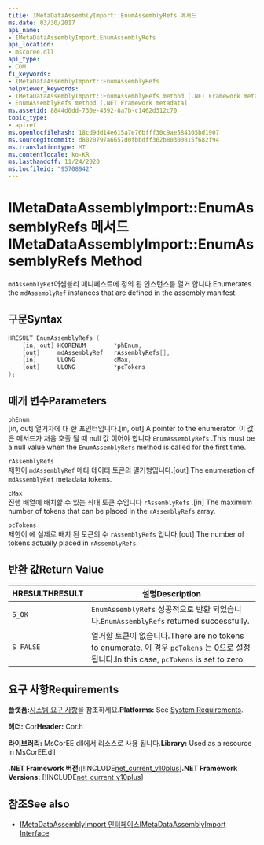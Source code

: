 ```yaml
---
title: IMetaDataAssemblyImport::EnumAssemblyRefs 메서드
ms.date: 03/30/2017
api_name:
- IMetaDataAssemblyImport.EnumAssemblyRefs
api_location:
- mscoree.dll
api_type:
- COM
f1_keywords:
- IMetaDataAssemblyImport::EnumAssemblyRefs
helpviewer_keywords:
- IMetaDataAssemblyImport::EnumAssemblyRefs method [.NET Framework metadata]
- EnumAssemblyRefs method [.NET Framework metadata]
ms.assetid: 8844d0dd-730e-4592-8a7b-c1462d312c70
topic_type:
- apiref
ms.openlocfilehash: 18cd9dd14e615a7e76bfff30c9ae584305bd1907
ms.sourcegitcommit: d8020797a6657d0fbbdff362b80300815f682f94
ms.translationtype: MT
ms.contentlocale: ko-KR
ms.lasthandoff: 11/24/2020
ms.locfileid: "95708942"
---
```

# <a name="imetadataassemblyimportenumassemblyrefs-method"></a><span data-ttu-id="911b5-102">IMetaDataAssemblyImport::EnumAssemblyRefs 메서드</span><span class="sxs-lookup"><span data-stu-id="911b5-102">IMetaDataAssemblyImport::EnumAssemblyRefs Method</span></span>

<span data-ttu-id="911b5-103">`mdAssemblyRef`어셈블리 매니페스트에 정의 된 인스턴스를 열거 합니다.</span><span class="sxs-lookup"><span data-stu-id="911b5-103">Enumerates the `mdAssemblyRef` instances that are defined in the assembly manifest.</span></span>  
  
## <a name="syntax"></a><span data-ttu-id="911b5-104">구문</span><span class="sxs-lookup"><span data-stu-id="911b5-104">Syntax</span></span>  
  
```cpp  
HRESULT EnumAssemblyRefs (  
    [in, out] HCORENUM        *phEnum,
    [out]     mdAssemblyRef   rAssemblyRefs[],
    [in]      ULONG           cMax,
    [out]     ULONG           *pcTokens  
);  
```  
  
## <a name="parameters"></a><span data-ttu-id="911b5-105">매개 변수</span><span class="sxs-lookup"><span data-stu-id="911b5-105">Parameters</span></span>  

 `phEnum`  
 <span data-ttu-id="911b5-106">[in, out] 열거자에 대 한 포인터입니다.</span><span class="sxs-lookup"><span data-stu-id="911b5-106">[in, out] A pointer to the enumerator.</span></span> <span data-ttu-id="911b5-107">이 값은 메서드가 처음 호출 될 때 null 값 이어야 합니다 `EnumAssemblyRefs` .</span><span class="sxs-lookup"><span data-stu-id="911b5-107">This must be a null value when the `EnumAssemblyRefs` method is called for the first time.</span></span>  
  
 `rAssemblyRefs`  
 <span data-ttu-id="911b5-108">제한이 `mdAssemblyRef` 메타 데이터 토큰의 열거형입니다.</span><span class="sxs-lookup"><span data-stu-id="911b5-108">[out] The enumeration of `mdAssemblyRef` metadata tokens.</span></span>  
  
 `cMax`  
 <span data-ttu-id="911b5-109">진행 배열에 배치할 수 있는 최대 토큰 수입니다 `rAssemblyRefs` .</span><span class="sxs-lookup"><span data-stu-id="911b5-109">[in] The maximum number of tokens that can be placed in the `rAssemblyRefs` array.</span></span>  
  
 `pcTokens`  
 <span data-ttu-id="911b5-110">제한이 에 실제로 배치 된 토큰의 수 `rAssemblyRefs` 입니다.</span><span class="sxs-lookup"><span data-stu-id="911b5-110">[out] The number of tokens actually placed in `rAssemblyRefs`.</span></span>  
  
## <a name="return-value"></a><span data-ttu-id="911b5-111">반환 값</span><span class="sxs-lookup"><span data-stu-id="911b5-111">Return Value</span></span>  
  
|<span data-ttu-id="911b5-112">HRESULT</span><span class="sxs-lookup"><span data-stu-id="911b5-112">HRESULT</span></span>|<span data-ttu-id="911b5-113">설명</span><span class="sxs-lookup"><span data-stu-id="911b5-113">Description</span></span>|  
|-------------|-----------------|  
|`S_OK`|<span data-ttu-id="911b5-114">`EnumAssemblyRefs` 성공적으로 반환 되었습니다.</span><span class="sxs-lookup"><span data-stu-id="911b5-114">`EnumAssemblyRefs` returned successfully.</span></span>|  
|`S_FALSE`|<span data-ttu-id="911b5-115">열거할 토큰이 없습니다.</span><span class="sxs-lookup"><span data-stu-id="911b5-115">There are no tokens to enumerate.</span></span> <span data-ttu-id="911b5-116">이 경우 `pcTokens` 는 0으로 설정 됩니다.</span><span class="sxs-lookup"><span data-stu-id="911b5-116">In this case, `pcTokens` is set to zero.</span></span>|  
  
## <a name="requirements"></a><span data-ttu-id="911b5-117">요구 사항</span><span class="sxs-lookup"><span data-stu-id="911b5-117">Requirements</span></span>  

 <span data-ttu-id="911b5-118">**플랫폼:**[시스템 요구 사항](../../get-started/system-requirements.md)을 참조하세요.</span><span class="sxs-lookup"><span data-stu-id="911b5-118">**Platforms:** See [System Requirements](../../get-started/system-requirements.md).</span></span>  
  
 <span data-ttu-id="911b5-119">**헤더:** Cor</span><span class="sxs-lookup"><span data-stu-id="911b5-119">**Header:** Cor.h</span></span>  
  
 <span data-ttu-id="911b5-120">**라이브러리:** MsCorEE.dll에서 리소스로 사용 됩니다.</span><span class="sxs-lookup"><span data-stu-id="911b5-120">**Library:** Used as a resource in MsCorEE.dll</span></span>  
  
 <span data-ttu-id="911b5-121">**.NET Framework 버전:**[!INCLUDE[net_current_v10plus](../../../../includes/net-current-v10plus-md.md)]</span><span class="sxs-lookup"><span data-stu-id="911b5-121">**.NET Framework Versions:** [!INCLUDE[net_current_v10plus](../../../../includes/net-current-v10plus-md.md)]</span></span>  
  
## <a name="see-also"></a><span data-ttu-id="911b5-122">참조</span><span class="sxs-lookup"><span data-stu-id="911b5-122">See also</span></span>

- [<span data-ttu-id="911b5-123">IMetaDataAssemblyImport 인터페이스</span><span class="sxs-lookup"><span data-stu-id="911b5-123">IMetaDataAssemblyImport Interface</span></span>](imetadataassemblyimport-interface.md)
